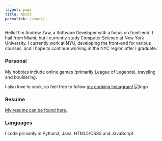 ```yaml
---
layout: page
title: About
permalink: /about/
---
```


Hello! I'm Andrew Zaw, a Software Developer with a focus on front-end. I hail from Miami, but I currently study Computer Science at New York University. I currently work at NYU, developing the front-end for various courses, and I hope to continue working in the NYC region after I graduate.

### Personal

My hobbies include online games (primarily League of Legends), traveling and bouldering. 

I also love to cook, so feel free to follow [my cooking Instagram!](https://www.instagram.com/chef_zaw/) ![logo]

[logo]: https://github.com/nyu-ossd-s19/azaw502-weekly/blob/gh-pages/instagram_icon_48.png "Instagram Logo"

### Resume

[My resume can be found here.](https://github.com/nyu-ossd-s19/azaw502-weekly/blob/gh-pages/Resume-12-8-2018.pdf)

### Languages

I code primarily in Python3, Java, HTML5/CSS3 and JavaScript.

